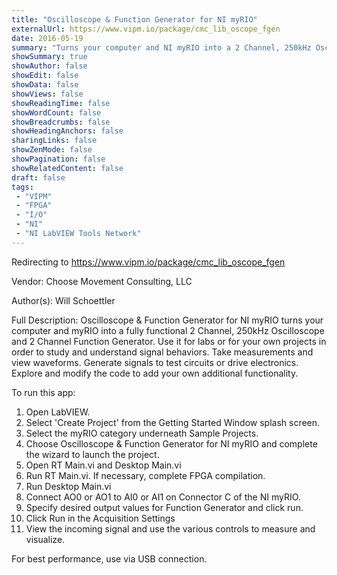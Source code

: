 ```yaml
---
title: "Oscilloscope & Function Generator for NI myRIO"
externalUrl: https://www.vipm.io/package/cmc_lib_oscope_fgen
date: 2016-05-19
summary: "Turns your computer and NI myRIO into a 2 Channel, 250kHz Oscilloscope and 2 Channel Function Generator."
showSummary: true
showAuthor: false
showEdit: false
showData: false
showViews: false
showReadingTime: false
showWordCount: false
showBreadcrumbs: false
showHeadingAnchors: false
sharingLinks: false
showZenMode: false
showPagination: false
showRelatedContent: false
draft: false
tags:
 - "VIPM"
 - "FPGA"
 - "I/O"
 - "NI"
 - "NI LabVIEW Tools Network"
---
```


Redirecting to https://www.vipm.io/package/cmc_lib_oscope_fgen

Vendor: Choose Movement Consulting, LLC

Author(s): Will Schoettler
 
Full Description:
Oscilloscope & Function Generator for NI myRIO turns your computer and myRIO into a fully functional 2 Channel, 250kHz Oscilloscope and 2 Channel Function Generator. Use it for labs or for your own projects in order to study and understand signal behaviors.  Take measurements and view waveforms. Generate signals to test circuits or drive electronics. Explore and modify the code to add your own additional functionality. 

To run this app:
1. Open LabVIEW.
2. Select 'Create Project' from the Getting Started Window splash screen.
3. Select the myRIO category underneath Sample Projects.
4. Choose Oscilloscope & Function Generator for NI myRIO and complete the wizard to launch the project.
5. Open RT Main.vi and Desktop Main.vi
6. Run RT Main.vi. If necessary, complete FPGA compilation.
7. Run Desktop Main.vi
8. Connect AO0 or AO1 to AI0 or AI1 on Connector C of the NI myRIO.
9. Specify desired output values for Function Generator and click run.
9. Click Run in the Acquisition Settings
10. View the incoming signal and use the various controls to measure and visualize.

For best performance, use via USB connection.